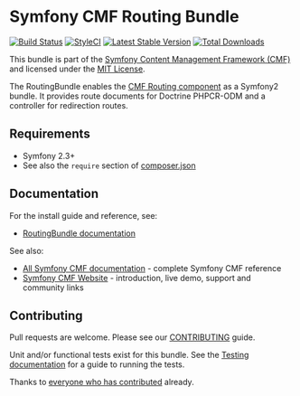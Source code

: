 # Symfony CMF Routing Bundle

[![Build Status](https://travis-ci.org/symfony-cmf/RoutingBundle.svg?branch=master)](https://travis-ci.org/symfony-cmf/RoutingBundle)
[![StyleCI](https://styleci.io/repos/4221277/shield)](https://styleci.io/repos/4221277)
[![Latest Stable Version](https://poser.pugx.org/symfony-cmf/routing-bundle/version.png)](https://packagist.org/packages/symfony-cmf/routing-bundle)
[![Total Downloads](https://poser.pugx.org/symfony-cmf/routing-bundle/d/total.png)](https://packagist.org/packages/symfony-cmf/routing-bundle)

This bundle is part of the [Symfony Content Management Framework (CMF)](http://cmf.symfony.com/)
and licensed under the [MIT License](LICENSE).

The RoutingBundle enables the
[CMF Routing component](https://github.com/symfony-cmf/Routing)
as a Symfony2 bundle. It provides route documents for Doctrine PHPCR-ODM and a
controller for redirection routes.


## Requirements

* Symfony 2.3+
* See also the `require` section of [composer.json](composer.json)


## Documentation

For the install guide and reference, see:

* [RoutingBundle documentation](http://symfony.com/doc/master/cmf/bundles/routing/index.html)

See also:

* [All Symfony CMF documentation](http://symfony.com/doc/master/cmf/index.html) - complete Symfony CMF reference
* [Symfony CMF Website](http://cmf.symfony.com/) - introduction, live demo, support and community links


## Contributing

Pull requests are welcome. Please see our
[CONTRIBUTING](https://github.com/symfony-cmf/symfony-cmf/blob/master/CONTRIBUTING.md)
guide.

Unit and/or functional tests exist for this bundle. See the
[Testing documentation](http://symfony.com/doc/master/cmf/components/testing.html)
for a guide to running the tests.

Thanks to
[everyone who has contributed](https://github.com/symfony-cmf/RoutingBundle/contributors) already.
